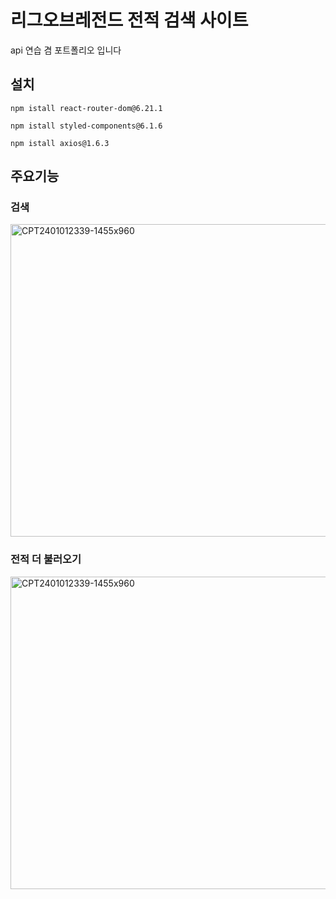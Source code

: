 # 리그오브레전드 전적 검색 사이트
api 연습 겸 포트폴리오 입니다

## 설치
```
npm istall react-router-dom@6.21.1
```
```
npm istall styled-components@6.1.6
```
```
npm istall axios@1.6.3
```

## 주요기능

### 검색
<p>
  <img src="https://github.com/kwog5050/jwgg/assets/92096968/38069400-56e1-4de2-84b6-3a3b3833fd5f" alt="CPT2401012339-1455x960" width="650" height="500">
</p>

### 전적 더 불러오기
<p>
  <img src="https://github.com/kwog5050/jwgg/assets/92096968/8ee4a956-9942-4ddc-98de-09a264735530" alt="CPT2401012339-1455x960" width="650" height="500">
</p>
